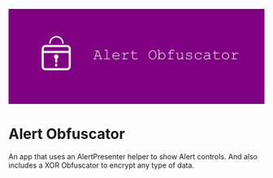 <p align="center" >
  <img src="https://raw.githubusercontent.com/Rifinio/ABObfuscator/develop/Assets/alert-obfuscator-banner.jpg" alt="AFNetworking" title="Alert Obfuscator">
</p>

# Alert Obfuscator
An app that uses an AlertPresenter helper to show Alert controls.
And also includes a XOR Obfuscator to encrypt any type of data.
